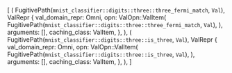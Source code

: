 [
    (
        FugitivePath(`mnist_classifier::digits::three::three_fermi_match`, `Val`),
        ValRepr {
            val_domain_repr: Omni,
            opn: ValOpn::ValItem(
                FugitivePath(`mnist_classifier::digits::three::three_fermi_match`, `Val`),
            ),
            arguments: [],
            caching_class: ValItem,
        },
    ),
    (
        FugitivePath(`mnist_classifier::digits::three::is_three`, `Val`),
        ValRepr {
            val_domain_repr: Omni,
            opn: ValOpn::ValItem(
                FugitivePath(`mnist_classifier::digits::three::is_three`, `Val`),
            ),
            arguments: [],
            caching_class: ValItem,
        },
    ),
]